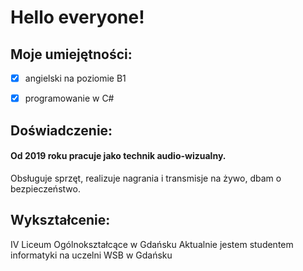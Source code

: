 # Hello everyone!

## Moje umiejętności:
- [x] angielski na poziomie B1
- [x] programowanie w C#


## Doświadczenie:
#### Od 2019 roku pracuje jako technik audio-wizualny.
Obsługuje sprzęt, realizuje nagrania i transmisje na żywo, dbam o bezpieczeństwo.


## Wykształcenie:
IV Liceum Ogólnokształcące w Gdańsku
Aktualnie jestem studentem informatyki na uczelni WSB w Gdańsku

<!--
**MaciejPozorski/MaciejPozorski** is a ✨ _special_ ✨ repository because its `README.md` (this file) appears on your GitHub profile.

Here are some ideas to get you started:

- 🔭 I’m currently working on ...
- 🌱 I’m currently learning ...
- 👯 I’m looking to collaborate on ...
- 🤔 I’m looking for help with ...
- 💬 Ask me about ...
- 📫 How to reach me: ...
- 😄 Pronouns: ...
- ⚡ Fun fact: ...
-->
